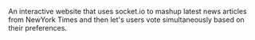 An interactive website that uses socket.io to mashup latest news articles from NewYork Times and then let's users vote simultaneously based on their preferences. 
